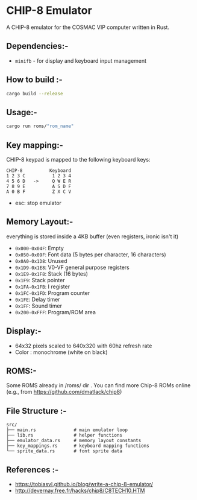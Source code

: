 # CHIP-8 Emulator

A CHIP-8 emulator for the COSMAC VIP computer written in Rust.

## Dependencies:-

- `minifb` - for display and keyboard input management


## How to build :-
```bash
cargo build --release
```

## Usage:-


```bash
cargo run roms/"rom_name"
```

## Key mapping:-

CHIP-8 keypad is mapped to the following keyboard keys:


```
CHIP-8          Keyboard
1 2 3 C          1 2 3 4
4 5 6 D   ->     Q W E R
7 8 9 E          A S D F
A 0 B F          Z X C V
```

- esc: stop emulator

## Memory Layout:-

everything is stored inside a 4KB buffer (even registers, ironic isn't it)

- `0x000-0x04F`: Empty
- `0x050-0x09F`: Font data (5 bytes per character, 16 characters)
- `0x0A0-0x1D8`: Unused
- `0x1D9-0x1E8`: V0-VF general purpose registers
- `0x1E9-0x1F8`: Stack (16 bytes)
- `0x1F9`: Stack pointer
- `0x1FA-0x1FB`: I register
- `0x1FC-0x1FD`: Program counter
- `0x1FE`: Delay timer
- `0x1FF`: Sound timer
- `0x200-0xFFF`: Program/ROM area

## Display:-

- 64x32 pixels scaled to 640x320 with 60hz refresh rate
- Color : monochrome (white on black)

## ROMS:- 

Some ROMS already in /roms/ dir . You can find more Chip-8 ROMs online (e.g., from https://github.com/dmatlack/chip8)

## File Structure :-

```
src/
├── main.rs              # main emulator loop
├── lib.rs               # helper functions
├── emulator_data.rs     # memory layout constants
├── key_mappings.rs      # keyboard mapping functions
└── sprite_data.rs       # font sprite data
```

## References :-

- https://tobiasvl.github.io/blog/write-a-chip-8-emulator/
- http://devernay.free.fr/hacks/chip8/C8TECH10.HTM
